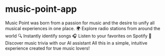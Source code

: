 # music-point-app
Music Point was born from a passion for music and the desire to unify all musical experiences in one place.  🌍 Explore radio stations from around the world 🔍 Instantly identify songs 🎧 Listen to your favorites on Spotify 🤖 Discover music trivia with our AI assistant  All this in a simple, intuitive experience created for true music lovers!
